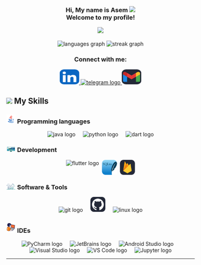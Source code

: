 <br clear="both">

<div align="center">
  <img height="450" src="https://user-images.githubusercontent.com/77529535/104816402-097a5f80-5843-11eb-9d83-deadb3bb212c.gif?raw=true" alt=""/>
</div>

<h3 align="center">
  <br>
  Hi, My name is Asem
  <img src="https://media.giphy.com/media/hvRJCLFzcasrR4ia7z/giphy.gif" width="28"> <br/>
  Welcome to my profile!
</h3>

<div align="center">
  <img src="https://visitor-badge.laobi.icu/badge?page_id=3sem3bdallah.3sem3bdallah" />
</div>

<br clear="both">

<div align="center">
  <img src="https://github-readme-stats.vercel.app/api/top-langs?username=3sem3bdallah&locale=en&hide_title=true&layout=compact&card_width=320&langs_count=6&theme=dark&hide_border=false" height="150" alt="languages graph" />
  <img src="https://streak-stats.demolab.com?user=3sem3bdallah&locale=en&mode=daily&theme=dark&hide_border=false&border_radius=5&order=3" height="150" alt="streak graph" />
</div>

<h3 align="center">Connect with me:</h3>

<div align="center">
  <a href="https://www.linkedin.com/in/asem-abdallah/" target="_blank">
    <img src="https://raw.githubusercontent.com/tandpfun/skill-icons/main/icons/LinkedIn.svg" width="52" height="40" alt="LinkedIn logo" />
  </a>
<a href="https://web.telegram.org/k/?start=El_Qaadi" target="_blank">
    <img src="https://raw.githubusercontent.com/maurodesouza/profile-readme-generator/master/src/assets/icons/social/telegram/default.svg" width="50" height="40" alt="telegram logo" /> <!-- تم تصغير الأيقونة هنا -->
  <a href="mailto:asem5141@gmail.com" target="_blank">
    <img src="https://raw.githubusercontent.com/tandpfun/skill-icons/main/icons/Gmail-Dark.svg" width="52" height="40" alt="Gmail logo" />
  </a>
</div>


## <img src="https://media2.giphy.com/media/QssGEmpkyEOhBCb7e1/giphy.gif?cid=ecf05e47a0n3gi1bfqntqmob8g9aid1oyj2wr3ds3mg700bl&rid=giphy.gif" width="3%"> My Skills

### <img src="https://github.com/Mo7ammedd/Mo7ammedd/blob/main/Images/Programming_Languages.gif?raw=true" width="5%"> Programming languages

<p align="center"> 
  <img src="https://cdn.jsdelivr.net/gh/devicons/devicon/icons/java/java-original.svg" height="40" alt="java logo" />
  <img width="12" />
  <img src="https://cdn.jsdelivr.net/gh/devicons/devicon/icons/python/python-original.svg" height="40" alt="python logo" />
  <img width="12" />
  <img src="https://cdn.jsdelivr.net/gh/devicons/devicon/icons/dart/dart-original.svg" height="40" alt="dart logo" />
</p>

### <img src="https://github.com/Mo7ammedd/Mo7ammedd/blob/main/Images/Front_End.gif?raw=true" width="5%"> Development

<p align="center" style="display: flex; justify-content: center; gap: .5rem;">
  <img src="https://cdn.jsdelivr.net/gh/devicons/devicon/icons/flutter/flutter-original.svg" height="40" alt="flutter logo" />
  <img src="https://raw.githubusercontent.com/tandpfun/skill-icons/main/icons/SQLite.svg" height="40" alt="sqlite logo" />
  <img src="https://raw.githubusercontent.com/tandpfun/skill-icons/main/icons/Firebase-Dark.svg" height="40" alt="firebase logo" />
<!--   <img src="https://cdn.jsdelivr.net/gh/devicons/devicon/icons/postgresql/postgresql-original.svg" height="40" alt="postgresql logo" />
  <img src="https://cdn.jsdelivr.net/gh/devicons/devicon/icons/mysql/mysql-original.svg" height="40" alt="mysql logo" />
  <img src="https://cdn.jsdelivr.net/gh/devicons/devicon/icons/mongodb/mongodb-original.svg" height="40" alt="mongodb logo" /> -->
</p>

### <img src="https://github.com/Mo7ammedd/Mo7ammedd/blob/main/Images/Software_Tools.gif?raw=true" width="5%"> Software & Tools

<p align="center">
  <img src="https://cdn.jsdelivr.net/gh/devicons/devicon/icons/git/git-original.svg" height="40" alt="git logo" />
  <img width="12" />
  <img src="https://raw.githubusercontent.com/tandpfun/skill-icons/main/icons/Github-Dark.svg" height="40" alt="github logo" />
  <img width="12" />
  <img src="https://cdn.jsdelivr.net/gh/devicons/devicon/icons/linux/linux-original.svg" height="40" alt="linux logo" />
</p>

### <img src="https://github.com/Mo7ammedd/Mo7ammedd/blob/main/Images/IDEs.gif?raw=true" width="5%"> IDEs

<p align="center">
  <img src="https://cdn.jsdelivr.net/gh/devicons/devicon/icons/pycharm/pycharm-original.svg" height="40" alt="PyCharm logo" />
  <img width="12" />
  <img src="https://cdn.jsdelivr.net/gh/devicons/devicon/icons/jetbrains/jetbrains-original.svg" height="40" alt="JetBrains logo" />
  <img width="12" />
  <img src="https://cdn.jsdelivr.net/gh/devicons/devicon/icons/androidstudio/androidstudio-original.svg" height="40" alt="Android Studio logo" />
  <img width="12" />
  <img src="https://cdn.jsdelivr.net/gh/devicons/devicon/icons/visualstudio/visualstudio-plain.svg" height="40" alt="Visual Studio logo" />
  <img width="12" />
  <img src="https://cdn.jsdelivr.net/gh/devicons/devicon/icons/vscode/vscode-original.svg" height="40" alt="VS Code logo" />
  <img width="12" />
  <img src="https://cdn.jsdelivr.net/gh/devicons/devicon/icons/jupyter/jupyter-original.svg" height="40" alt="Jupyter logo" />
</p>

---

